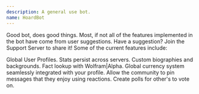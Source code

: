 ```yaml
---
description: A general use bot.
name: HoardBot
---
```


Good bot, does good things.
Most, if not all of the features implemented in the bot have come from user suggestions.
Have a suggestion? Join the Support Server to share it! Some of the current features include:

Global User Profiles.
Stats persist across servers.
Custom biographies and backgrounds.
Fact lookup with Wolfram|Alpha.
Global currency system seamlessly integrated with your profile.
Allow the community to pin messages that they enjoy using reactions.
Create polls for other's to vote on.
